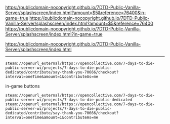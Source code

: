 
https://publicdomain-nocopyright.github.io/7DTD-Public-Vanilla-Server/splashscreen/index.html?amount=$5&reference=76400&in-game=true
https://publicdomain-nocopyright.github.io/7DTD-Public-Vanilla-Server/splashscreen/index.html?amount=$5&reference=76400  
https://publicdomain-nocopyright.github.io/7DTD-Public-Vanilla-Server/splashscreen/index.html?in-game=true  

https://publicdomain-nocopyright.github.io/7DTD-Public-Vanilla-Server/splashscreen/index.html


----
```
steam://openurl_external/https://opencollective.com/7-days-to-die-public-server-wi/projects/7-days-to-die-public-dedicated/contribute/say-thank-you-70666/checkout?interval=oneTime&amount=1&contributeAs=me
```


in-game buttons
```
steam://openurl_external/https://opencollective.com/7-days-to-die-public-server-wi/projects/7-days-to-die-public-dedicated
steam://openurl_external/https://opencollective.com/7-days-to-die-public-server-wi/projects/7-days-to-die-public-dedicated/contribute/say-thank-you-70666/checkout?interval=oneTime&amount=1&contributeAs=me
```
